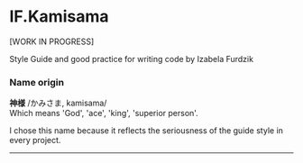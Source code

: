 # IF.Kamisama

[WORK IN PROGRESS]

Style Guide and good practice for writing code by Izabela Furdzik

### Name origin

**神様** /かみさま, kamisama/  
Which means 'God', 'ace', 'king', 'superior person'.

I chose this name because it reflects the seriousness of the guide style in every project.

---
